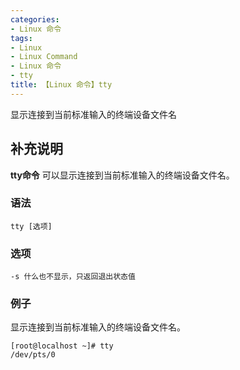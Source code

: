```yaml
---
categories:
- Linux 命令
tags:
- Linux
- Linux Command
- Linux 命令
- tty
title: 【Linux 命令】tty
---
```


显示连接到当前标准输入的终端设备文件名

## 补充说明

**tty命令** 可以显示连接到当前标准输入的终端设备文件名。

###  语法

```shell
tty [选项]
```

###  选项

```shell
-s 什么也不显示，只返回退出状态值
```

### 例子

显示连接到当前标准输入的终端设备文件名。

```shell
[root@localhost ~]# tty
/dev/pts/0
```


<!-- Linux命令行搜索引擎：https://jaywcjlove.github.io/linux-command/ -->
